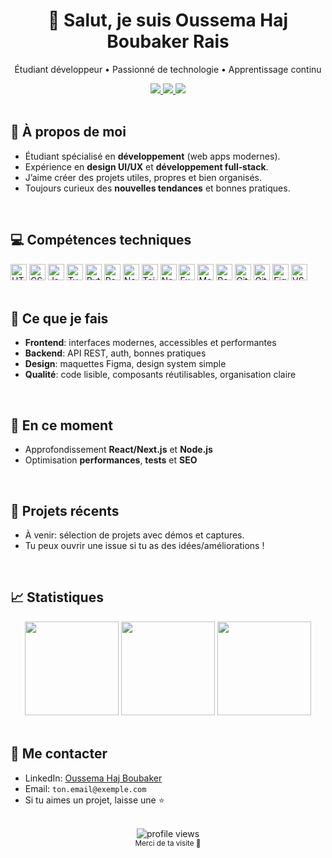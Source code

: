 <div align="center">
  <h1>👋 Salut, je suis <strong>Oussema Haj Boubaker Rais</strong></h1>
  <p>Étudiant développeur • Passionné de technologie • Apprentissage continu</p>
  
  <!-- Badges -->
  <a href="mailto:ton.email@exemple.com">
    <img src="https://img.shields.io/badge/Email-Contact-1d4ed8?style=for-the-badge&logo=gmail&logoColor=white" />
  </a>
  <a href="https://www.linkedin.com/in/oussema-haj-boubaker" target="_blank">
    <img src="https://img.shields.io/badge/LinkedIn-Oussema%20Haj%20Boubaker-0a66c2?style=for-the-badge&logo=linkedin&logoColor=white" />
  </a>
  <a href="https://github.com/oussemahajboubaker" target="_blank">
    <img src="https://img.shields.io/badge/GitHub-@oussemahajboubaker-111827?style=for-the-badge&logo=github&logoColor=white" />
  </a>
</div>

<br/>

## 🚀 À propos de moi
- Étudiant spécialisé en **développement** (web apps modernes).
- Expérience en **design UI/UX** et **développement full‑stack**.
- J’aime créer des projets utiles, propres et bien organisés.
- Toujours curieux des **nouvelles tendances** et bonnes pratiques.

<br/>

## 💻 Compétences techniques
<div>
  <!-- Langages -->
  <img src="https://cdn.simpleicons.org/html5/E34F26" height="26" title="HTML5" />
  <img src="https://cdn.simpleicons.org/css3/1572B6" height="26" title="CSS3" />
  <img src="https://cdn.simpleicons.org/javascript/F7DF1E" height="26" title="JavaScript" />
  <img src="https://cdn.simpleicons.org/typescript/3178C6" height="26" title="TypeScript" />
  <img src="https://cdn.simpleicons.org/python/3776AB" height="26" title="Python" />
  <!-- Front -->
  <img src="https://cdn.simpleicons.org/react/61DAFB" height="26" title="React" />
  <img src="https://cdn.simpleicons.org/nextdotjs/000000" height="26" title="Next.js" />
  <img src="https://cdn.simpleicons.org/tailwindcss/06B6D4" height="26" title="Tailwind CSS" />
  <!-- Back -->
  <img src="https://cdn.simpleicons.org/nodedotjs/339933" height="26" title="Node.js" />
  <img src="https://cdn.simpleicons.org/express/000000" height="26" title="Express" />
  <!-- DB -->
  <img src="https://cdn.simpleicons.org/mongodb/47A248" height="26" title="MongoDB" />
  <img src="https://cdn.simpleicons.org/postgresql/4169E1" height="26" title="PostgreSQL" />
  <!-- Outils -->
  <img src="https://cdn.simpleicons.org/git/F05032" height="26" title="Git" />
  <img src="https://cdn.simpleicons.org/github/181717" height="26" title="GitHub" />
  <img src="https://cdn.simpleicons.org/figma/F24E1E" height="26" title="Figma" />
  <img src="https://cdn.simpleicons.org/visualstudiocode/007ACC" height="26" title="VS Code" />
</div>

<br/>

## 🧠 Ce que je fais
- **Frontend**: interfaces modernes, accessibles et performantes
- **Backend**: API REST, auth, bonnes pratiques
- **Design**: maquettes Figma, design system simple
- **Qualité**: code lisible, composants réutilisables, organisation claire

<br/>

## 🔭 En ce moment
- Approfondissement **React/Next.js** et **Node.js**
- Optimisation **performances**, **tests** et **SEO**

<br/>

## 📌 Projets récents
- À venir: sélection de projets avec démos et captures.
- Tu peux ouvrir une issue si tu as des idées/améliorations !

<br/>

## 📈 Statistiques
<div align="center">
  <img src="https://github-readme-stats.vercel.app/api?username=oussemahajboubaker&show_icons=true&theme=tokyonight&hide_border=true" height="150" />
  <img src="https://github-readme-streak-stats.herokuapp.com?user=oussemahajboubaker&theme=tokyonight&hide_border=true" height="150" />
  <img src="https://github-readme-stats.vercel.app/api/top-langs/?username=oussemahajboubaker&layout=compact&theme=tokyonight&hide_border=true" height="150" />
</div>

<br/>

## 🤝 Me contacter
- LinkedIn: [Oussema Haj Boubaker](https://www.linkedin.com/in/oussema-haj-boubaker)
- Email: `ton.email@exemple.com`
- Si tu aimes un projet, laisse une ⭐

<br/>

<div align="center">
  <img src="https://komarev.com/ghpvc/?username=oussemahajboubaker&label=Vues%20du%20profil&color=0e75b6&style=flat" alt="profile views" />
  <br/>
  <sub>Merci de ta visite 🙌</sub>
</div>
